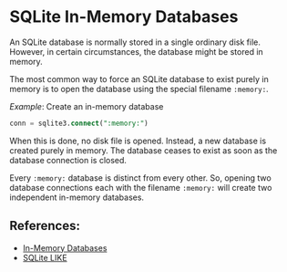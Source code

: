 # SQLite In-Memory Databases

An SQLite database is normally stored in a single ordinary disk file. However, in certain circumstances, the database might be stored in memory.

The most common way to force an SQLite database to exist purely in memory is to open the database using the special filename `:memory:`. 

_Example_: Create an in-memory database
```SQL
conn = sqlite3.connect(":memory:")
```

When this is done, no disk file is opened. Instead, a new database is created purely in memory. The database ceases to exist as soon as the database connection is closed.

Every `:memory:` database is distinct from every other. So, opening two database connections each with the filename `:memory:` will create two independent in-memory databases.


## References:
* [In-Memory Databases](https://www.sqlite.org/inmemorydb.html)
* [SQLite LIKE](https://www.sqlitetutorial.net/sqlite-like/)

